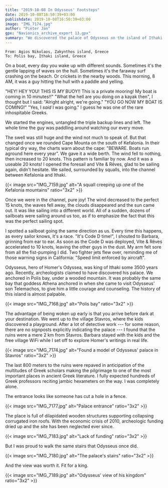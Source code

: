 ```yaml
---
title: "2019-10-08 In Odysseus' Footsteps"
date: 2019-10-08T16:50:39+03:00
publishdate: 2019-10-08T16:50:39+03:00
image: "IMG_7174.jpg"
author: "Pieter Jan"
gpx: "Navionics_archive_export 13.gpx"
summary: "We discovered the palace of Odysseus on the island of Ithaki after a very early forced start in the morning."
---
```


`From: Agios Nikolaos, Zakynthos island, Greece`<br/>
`To: Polis bay, Ithaki island, Greece`

On a boat, every day you wake up with different sounds. Sometimes it's the gentle lapping of waves on the hull. Sometimes it's the faraway surf crashing on the beach. Or crickets in the nearby woods. This morning, 8 AM, it was a guy hitting the hull with a paddle and yelling.

"HEY! HEY YOU! THIS IS _MY_ BUOY!! This is a private mooring! My boat is coming in 10 minutes!!" "What the hell are you doing on a kayak then", I thought but I said: "Alright alright, we're going." "YOU GO NOW MY BOAT IS COMING!" "Yes, I _said_ I was going." I guess he was one of the rare inhospitable Greeks.

We started the engines, untangled the triple backup lines and left. The whole time the guy was paddling around watching our every move.

The swell was still huge and the wind not much to speak of. But that changed once we rounded Cape Mounta on the south of Kefalonia. In their typical dry way, the charts warn about the cape: "BEWARE. Boats run aground here every year". We gave it a wide berth. The wind fell to nothing, then increased to 20 knots. This pattern is familiar by now. And it was a useable 20 knots! I opened the foresail and Vite & Rêves, glad to be sailing again, didn't hesitate. We sailed, surrounded by squalls, into the channel between Kefalonia and Ithaki.

{{< image src="IMG_7159.jpg" alt="A squall creeping up one of the Kefalonia mountains" ratio="3x2" >}}

Once we were in the channel, pure joy! The wind decreased to the perfect 15 knots, the waves fell away, the clouds disappeared and the sun came out. It was like sailing into a different world. All of a sudden, dozens of sailboats were sailing around us too, as if to emphasize the fact that this was the perfect sailing spot.

I spotted a sailboat going the same direction as us. Every time this happens, as every sailor knows, it's a race. "It's Code D time!", I shouted to Barbara, grinning from ear to ear. As soon as the Code D was deployed, Vite & Rêves accelerated to 10 knots, leaving the other guys in the dust. My arm felt sore from all the fist-pumping I did. Two fighter jets flew over, reminding me of those warning signs in California: "Speed limit enforced by aircraft".

Odysseus, hero of Homer's Odyssea, was king of Ithaki some 3500 years ago. Recently, archeologists claimed to have discovered his palace. We anchored in Polis bay, under a wooded mountain. It was probably the same bay that goddess Athena anchored in when she came to visit Odysseus' son Telemachos, to give him a little courage and counseling. The history of this island is almost palpable.

{{< image src="IMG_7168.jpg" alt="Polis bay" ratio="3x2" >}}

The advantage of being woken up early is that you arrive before dark at your destination. We went up to the village Stavros, where the kids discovered a playground. After a lot of detective work --- for some reason, there are no signposts explicitly indicating the palace --- I found that the ruins were a mere 2 km from Stavros. Barbara stayed with the kids and the free village WiFi while I set off to explore Homer's writings in real life.

{{< image src="IMG_7174.jpg" alt="Found a model of Odysseus' palace in Stavros" ratio="3x2" >}}

The last 800 meters to the ruins were repaved in anticipation of the multitudes of Greek scholars making the pilgrimage to one of the most important places in ancient Greek literature. I fully expected hundreds of Greek professors reciting jambic hexameters on the way. I was completely alone.

The entrance looks like someone has cut a hole in a fence.

{{< image src="IMG_7177.jpg" alt="Palace entrance" ratio="3x2" >}}

The place is full of dilapidated wooden structures supporting collapsing corrugated iron roofs. With the economic crisis of 2010, archeologic funding dried up and the site has been neglected ever since.

{{< image src="IMG_7183.jpg" alt="Lack of funding" ratio="3x2" >}}

But I was proud to walk the same stairs that Odysseus once did.

{{< image src="IMG_7180.jpg" alt="The palace's stairs" ratio="3x2" >}}

And the view was worth it. Fit for a king.

{{< image src="IMG_7189.jpg" alt="Odysseus' view of his kingdom" ratio="3x2" >}}

